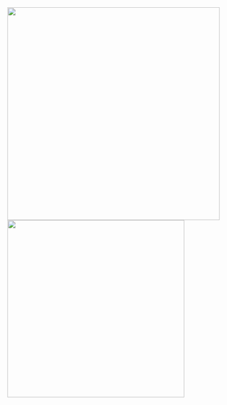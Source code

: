 <a href="https://github.com/anuraghazra/github-readme-stats">
  <img align="left" src="https://github-readme-stats.vercel.app/api?username=Simonhancrew&show_icons=true&theme=tokyonight" width=480/>
</a>
<a href="https://github.com/anuraghazra/convoychat">
  <img align="left" src="https://github-readme-stats.vercel.app/api/top-langs/?username=Simonhancrew&layout=compact&theme=tokyonight" width=400 />
</a>
